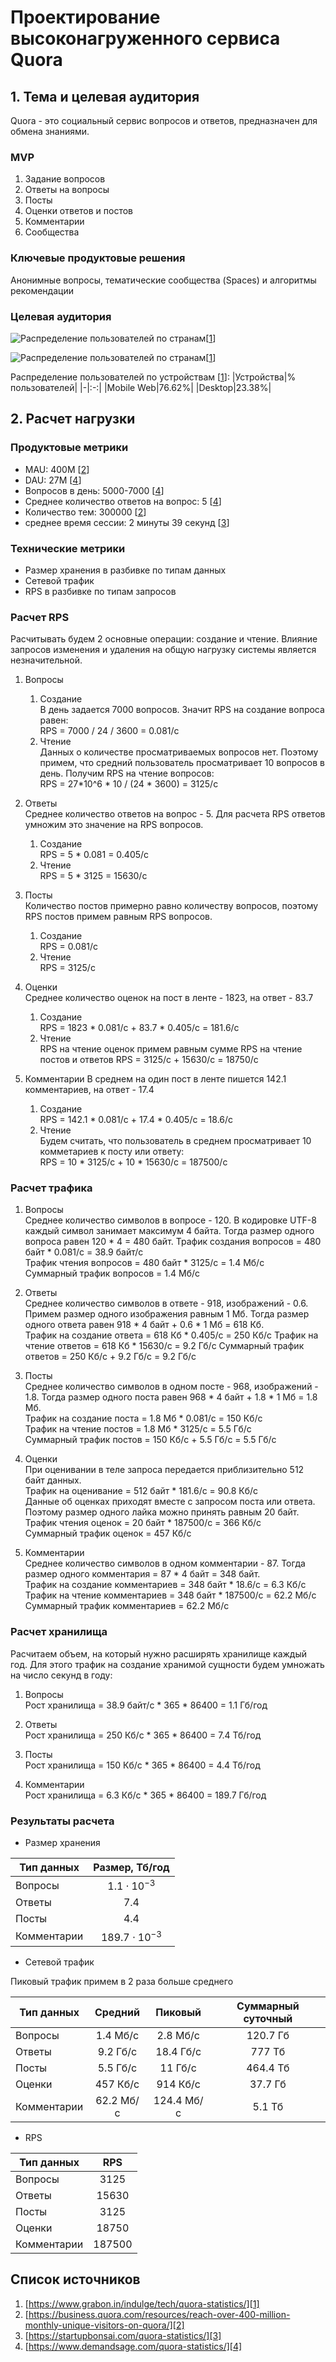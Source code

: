 # Проектирование высоконагруженного сервиса Quora
## 1. Тема и целевая аудитория
Quora - это социальный сервис вопросов и ответов, предназначен для обмена знаниями.

### MVP
1. Задание вопросов
2. Ответы на вопросы
3. Посты
4. Оценки ответов и постов
5. Комментарии
6. Сообщества

### Ключевые продуктовые решения
Анонимные вопросы, тематические сообщества (Spaces) и алгоритмы рекомендации

### Целевая аудитория

![Распределение пользователей по странам ](./img/Quora-Users-By-Country.jpg)[[1]]

![Распределение пользователей по странам](./img/Quora-Traffic-By-Country.jpg)[[1]]

Распределение пользователей по устройствам [[1]]:
|Устройства|% пользователей|
|-|:-:|
|Mobile Web|76.62%|
|Desktop|23.38%|

## 2. Расчет нагрузки
### Продуктовые метрики
* MAU: 400M [[2]]
* DAU: 27M [[4]]
* Вопросов в день: 5000-7000 [[4]]
* Среднее количество ответов на вопрос: 5 [[4]]
* Количество тем: 300000 [[2]]
* среднее время сессии:  2 минуты 39 секунд [[3]]

### Технические метрики
* Размер хранения в разбивке по типам данных
* Сетевой трафик
* RPS в разбивке по типам запросов

### Расчет RPS
Расчитывать будем 2 основные операции: создание и чтение. Влияние запросов изменения и удаления на общую нагрузку системы является незначительной.
1. Вопросы
    1. Создание \
В день задается 7000 вопросов. Значит RPS на создание вопроса равен: \
RPS = 7000 / 24 / 3600 = 0.081/с
    1. Чтение \
Данных о количестве просматриваемых вопросов нет. Поэтому примем, что средний пользователь просматривает 10 вопросов в день. Получим RPS на чтение вопросов: \
RPS = 27*10^6 * 10 / (24 * 3600) = 3125/с

1. Ответы \
Среднее количество ответов на вопрос - 5. Для расчета RPS ответов умножим это значение на RPS вопросов.
    1. Создание \
RPS = 5 * 0.081 = 0.405/с
    1. Чтение \
RPS = 5 * 3125 = 15630/с

1. Посты \
Количество постов примерно равно количеству вопросов, поэтому RPS постов примем равным RPS вопросов.
    1. Создание \
RPS = 0.081/с
    1. Чтение \
RPS = 3125/с

1. Оценки \
Среднее количество оценок на пост в ленте - 1823, на ответ - 83.7
    1. Создание \
RPS = 1823 * 0.081/с + 83.7 * 0.405/с = 181.6/с
    1. Чтение \
RPS на чтение оценок примем равным сумме RPS на чтение постов и ответов
RPS = 3125/с + 15630/с = 18750/с

1. Комментарии
В среднем на один пост в ленте пишется 142.1 комментариев, на ответ - 17.4
    1. Создание \
RPS = 142.1 * 0.081/с + 17.4 * 0.405/с = 18.6/с
    1. Чтение \
Будем считать, что пользователь в среднем просматривает 10 комметариев к посту или ответу: \
RPS = 10 * 3125/с + 10 * 15630/с = 187500/с

### Расчет трафика
1. Вопросы \
Среднее количество символов в вопросе - 120. В кодировке UTF-8 каждый символ занимает максимум 4 байта. Тогда размер одного вопроса равен 120 * 4 = 480 байт. 
Трафик создания вопросов = 480 байт * 0.081/с = 38.9 байт/с \
Трафик чтения вопросов = 480 байт * 3125/с = 1.4 Мб/с \
Суммарный трафик вопросов = 1.4 Мб/с

1. Ответы \
Среднее количество символов в ответе - 918, изображений - 0.6. Примем размер одного изображения равным 1 Мб. Тогда размер одного ответа равен 918 * 4 байт + 0.6 * 1 Мб = 618 Кб. \
Трафик на создание ответа = 618 Кб * 0.405/с = 250 Кб/с
Трафик на чтение ответов = 618 Кб * 15630/с = 9.2 Гб/с
Суммарный трафик ответов = 250 Кб/с + 9.2 Гб/с = 9.2 Гб/с

1. Посты \
Среднее количество символов в одном посте - 968, изображений - 1.8. Тогда размер одного поста равен 968 * 4 байт + 1.8 * 1 Мб = 1.8 Мб. \
Трафик на создание поста = 1.8 Мб * 0.081/с = 150 Кб/с \
Трафик на чтение постов = 1.8 Мб * 3125/с = 5.5 Гб/с \
Суммарный трафик постов = 150 Кб/с + 5.5 Гб/с = 5.5 Гб/с

1. Оценки \
При оценивании в теле запроса передается приблизительно 512 байт данных. \
Трафик на оценивание = 512 байт * 181.6/с = 90.8 Кб/с \
Данные об оценках приходят вместе с запросом поста или ответа. Поэтому размер одного лайка можно принять равным 20 байт. \
Трафик чтения оценок = 20 байт * 187500/с = 366 Кб/с \
Суммарный трафик оценок = 457 Кб/с

1. Комментарии \
Среднее количество символов в одном комментарии - 87. Тогда размер одного комментария = 87 * 4 байт = 348 байт. \
Трафик на создание комментариев = 348 байт * 18.6/с = 6.3 Кб/с \
Трафик на чтение комментариев = 348 байт * 187500/с = 62.2 Мб/с \
Суммарный трафик комментариев = 62.2 Мб/с

### Расчет хранилища

Расчитаем объем, на который нужно расширять хранилище каждый год. Для этого трафик на создание хранимой сущности будем умножать на число секунд в году:

1. Вопросы \
Рост хранилища = 38.9 байт/с * 365 * 86400 = 1.1 Гб/год

1. Ответы \
Рост хранилища = 250 Кб/с * 365 * 86400 = 7.4 Тб/год

1. Посты \
Рост хранилища = 150 Кб/с * 365 * 86400 = 4.4 Тб/год

1. Комментарии \
Рост хранилища = 6.3 Кб/с * 365 * 86400 = 189.7 Гб/год

### Результаты расчета

* Размер хранения

|Тип данных|Размер, Тб/год|
|-|:-:|
|Вопросы|$1.1 \cdot 10^{-3}$|
|Ответы|7.4|
|Посты|4.4|
|Комментарии|$189.7 \cdot 10^{-3}$|

* Сетевой трафик

Пиковый трафик примем в 2 раза больше среднего

|Тип данных|Средний|Пиковый|Суммарный суточный|
|-|:-:|:-:|:-:|
|Вопросы|1.4 Мб/с|2.8 Мб/с|120.7 Гб|
|Ответы|9.2 Гб/с|18.4 Гб/с|777 Тб|
|Посты|5.5 Гб/с|11 Гб/с|464.4 Тб|
|Оценки|457 Кб/с|914 Кб/с|37.7 Гб|
|Комментарии|62.2 Мб/с|124.4 Мб/с|5.1 Тб|

* RPS

|Тип данных|RPS|
|-|:-:|
|Вопросы|3125|
|Ответы|15630|
|Посты|3125|
|Оценки|18750|
|Комментарии|187500|

## Список источников
1. [https://www.grabon.in/indulge/tech/quora-statistics/][1]
1. [https://business.quora.com/resources/reach-over-400-million-monthly-unique-visitors-on-quora/][2]
1. [https://startupbonsai.com/quora-statistics/][3]
1. [https://www.demandsage.com/quora-statistics/][4]

[1]: https://www.grabon.in/indulge/tech/quora-statistics/
[2]: https://business.quora.com/resources/reach-over-400-million-monthly-unique-visitors-on-quora/
[3]: https://startupbonsai.com/quora-statistics/
[4]: https://www.demandsage.com/quora-statistics/
